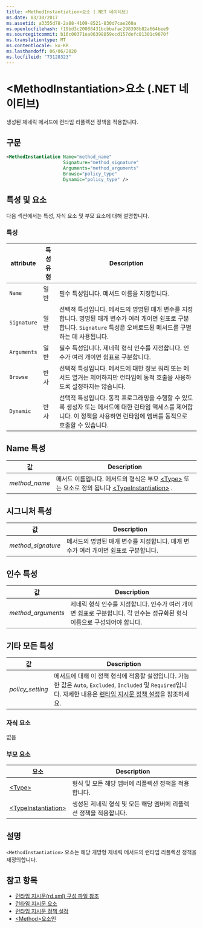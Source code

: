 ```yaml
---
title: <MethodInstantiation>요소 (.NET 네이티브)
ms.date: 03/30/2017
ms.assetid: a3355d78-2a88-4109-8521-830d7cae260a
ms.openlocfilehash: f19bd3c20088431bcbbafac298398b82a664bee9
ms.sourcegitcommit: b16c00371ea06398859ecd157defc81301c9070f
ms.translationtype: MT
ms.contentlocale: ko-KR
ms.lasthandoff: 06/06/2020
ms.locfileid: "73128323"
---
```

# <a name="methodinstantiation-element-net-native"></a>\<MethodInstantiation>요소 (.NET 네이티브)
생성된 제네릭 메서드에 런타임 리플렉션 정책을 적용합니다.  
  
## <a name="syntax"></a>구문  
  
```xml  
<MethodInstantiation Name="method_name"  
                     Signature="method_signature"  
                     Arguments="method_arguments"  
                     Browse="policy_type"  
                     Dynamic="policy_type" />  
```  
  
## <a name="attributes-and-elements"></a>특성 및 요소  
 다음 섹션에서는 특성, 자식 요소 및 부모 요소에 대해 설명합니다.  
  
### <a name="attributes"></a>특성  
  
|attribute|특성 유형|Description|  
|---------------|--------------------|-----------------|  
|`Name`|일반|필수 특성입니다. 메서드 이름을 지정합니다.|  
|`Signature`|일반|선택적 특성입니다. 메서드의 명명된 매개 변수를 지정합니다. 명명된 매개 변수가 여러 개이면 쉼표로 구분합니다. `Signature` 특성은 오버로드된 메서드를 구별하는 데 사용됩니다.|  
|`Arguments`|일반|필수 특성입니다. 제네릭 형식 인수를 지정합니다. 인수가 여러 개이면 쉼표로 구분합니다.|  
|`Browse`|반사|선택적 특성입니다. 메서드에 대한 정보 쿼리 또는 메서드 열거는 제어하지만 런타임에 동적 호출을 사용하도록 설정하지는 않습니다.|  
|`Dynamic`|반사|선택적 특성입니다. 동적 프로그래밍을 수행할 수 있도록 생성자 또는 메서드에 대한 런타임 액세스를 제어합니다. 이 정책을 사용하면 런타임에 멤버를 동적으로 호출할 수 있습니다.|  
  
## <a name="name-attribute"></a>Name 특성  
  
|값|Description|  
|-----------|-----------------|  
|*method_name*|메서드 이름입니다. 메서드의 형식은 부모 [\<Type>](type-element-net-native.md) 또는 요소로 정의 됩니다 [\<TypeInstantiation>](typeinstantiation-element-net-native.md) .|  
  
## <a name="signature-attribute"></a>시그니처 특성  
  
|값|Description|  
|-----------|-----------------|  
|*method_signature*|메서드의 명명된 매개 변수를 지정합니다. 매개 변수가 여러 개이면 쉼표로 구분합니다.|  
  
## <a name="arguments-attribute"></a>인수 특성  
  
|값|Description|  
|-----------|-----------------|  
|*method_arguments*|제네릭 형식 인수를 지정합니다. 인수가 여러 개이면 쉼표로 구분합니다. 각 인수는 정규화된 형식 이름으로 구성되어야 합니다.|  
  
## <a name="all-other-attributes"></a>기타 모든 특성  
  
|값|Description|  
|-----------|-----------------|  
|*policy_setting*|메서드에 대해 이 정책 형식에 적용할 설정입니다. 가능한 값은 `Auto`, `Excluded`, `Included` 및 `Required`입니다. 자세한 내용은 [런타임 지시문 정책 설정](runtime-directive-policy-settings.md)을 참조하세요.|  
  
### <a name="child-elements"></a>자식 요소  
 없음  
  
### <a name="parent-elements"></a>부모 요소  
  
|요소|Description|  
|-------------|-----------------|  
|[\<Type>](type-element-net-native.md)|형식 및 모든 해당 멤버에 리플렉션 정책을 적용합니다.|  
|[\<TypeInstantiation>](typeinstantiation-element-net-native.md)|생성된 제네릭 형식 및 모든 해당 멤버에 리플렉션 정책을 적용합니다.|  
  
## <a name="remarks"></a>설명  
 `<MethodInstantiation>` 요소는 해당 개방형 제네릭 메서드의 런타임 리플렉션 정책을 재정의합니다.  
  
## <a name="see-also"></a>참고 항목

- [런타임 지시문(rd.xml) 구성 파일 참조](runtime-directives-rd-xml-configuration-file-reference.md)
- [런타임 지시문 요소](runtime-directive-elements.md)
- [런타임 지시문 정책 설정](runtime-directive-policy-settings.md)
- [\<Method>요소인](method-element-net-native.md)
